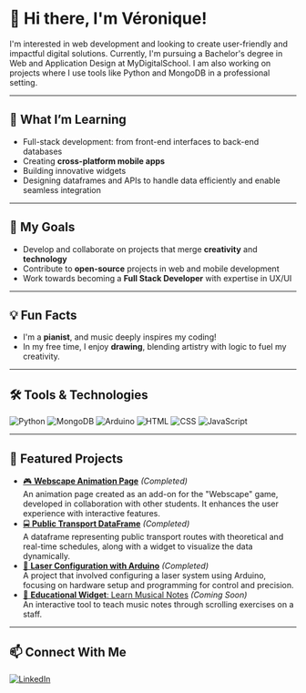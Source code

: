 # 👋 Hi there, I'm Véronique!
I'm interested in web development and looking to create user-friendly and impactful digital solutions. Currently, I'm pursuing a Bachelor's degree in Web and Application Design at MyDigitalSchool. I am also working on projects where I use tools like Python and MongoDB in a professional setting.

---

## 🚀 What I’m Learning
- Full-stack development: from front-end interfaces to back-end databases  
- Creating **cross-platform mobile apps** 
- Building innovative widgets
- Designing dataframes and APIs to handle data efficiently and enable seamless integration

---

## 🎯 My Goals
- Develop and collaborate on projects that merge **creativity** and **technology**  
- Contribute to **open-source** projects in web and mobile development  
- Work towards becoming a **Full Stack Developer** with expertise in UX/UI  

---

## 💡 Fun Facts
- I'm a **pianist**, and music deeply inspires my coding!  
- In my free time, I enjoy **drawing**, blending artistry with logic to fuel my creativity.  

---

## 🛠️ Tools & Technologies
![Python](https://img.shields.io/badge/-Python-3776AB?logo=python&logoColor=white)
![MongoDB](https://img.shields.io/badge/-MongoDB-47A248?logo=mongodb&logoColor=white)
![Arduino](https://img.shields.io/badge/-Arduino-00979D?logo=arduino&logoColor=white)
![HTML](https://img.shields.io/badge/-HTML5-E34F26?logo=html5&logoColor=white)
![CSS](https://img.shields.io/badge/-CSS3-1572B6?logo=css3&logoColor=white)
![JavaScript](https://img.shields.io/badge/-JavaScript-F7DF1E?logo=javascript&logoColor=black)

---

## 📌 Featured Projects
- [🎮 **Webscape Animation Page**](#) *(Completed)*  
  An animation page created as an add-on for the "Webscape" game, developed in collaboration with other students. It enhances the user experience with interactive features.  
- [🚍 **Public Transport DataFrame**](#) *(Completed)*  
  A dataframe representing public transport routes with theoretical and real-time schedules, along with a widget to visualize the data dynamically.  
- [🔴 **Laser Configuration with Arduino**](#) *(Completed)*  
  A project that involved configuring a laser system using Arduino, focusing on hardware setup and programming for control and precision.  
- [🎵 **Educational Widget**: Learn Musical Notes](#) *(Coming Soon)*  
  An interactive tool to teach music notes through scrolling exercises on a staff.  


---

## 📫 Connect With Me
[![LinkedIn](https://img.shields.io/badge/-LinkedIn-0077B5?logo=linkedin&logoColor=white)](https://www.linkedin.com/in/véronique-leroux-9820a21ab)



<!---
vler0ux/vler0ux is a ✨ special ✨ repository because its `README.md` (this file) appears on your GitHub profile.
You can click the Preview link to take a look at your changes.
--->
